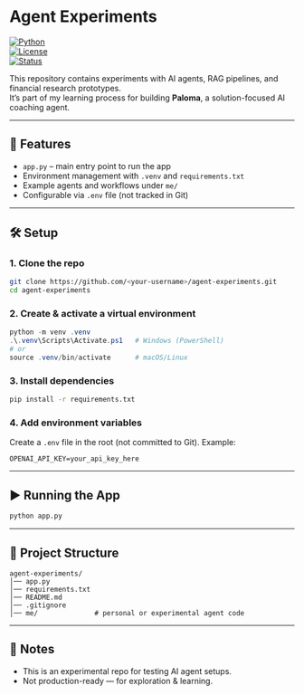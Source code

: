 # Agent Experiments

[![Python](https://img.shields.io/badge/Python-3.10%2B-blue)](https://www.python.org/)  
[![License](https://img.shields.io/badge/License-MIT-green.svg)](LICENSE)  
[![Status](https://img.shields.io/badge/Status-Experimental-orange)]()  

This repository contains experiments with AI agents, RAG pipelines, and financial research prototypes.  
It’s part of my learning process for building **Paloma**, a solution-focused AI coaching agent.  

---

## 🚀 Features
- `app.py` – main entry point to run the app
- Environment management with `.venv` and `requirements.txt`
- Example agents and workflows under `me/`
- Configurable via `.env` file (not tracked in Git)

---

## 🛠️ Setup

### 1. Clone the repo
```bash
git clone https://github.com/<your-username>/agent-experiments.git
cd agent-experiments
````

### 2. Create & activate a virtual environment

```powershell
python -m venv .venv
.\.venv\Scripts\Activate.ps1   # Windows (PowerShell)
# or
source .venv/bin/activate      # macOS/Linux
```

### 3. Install dependencies

```bash
pip install -r requirements.txt
```

### 4. Add environment variables

Create a `.env` file in the root (not committed to Git). Example:

```
OPENAI_API_KEY=your_api_key_here
```

---

## ▶️ Running the App

```bash
python app.py
```

---

## 📂 Project Structure

```
agent-experiments/
│── app.py
│── requirements.txt
│── README.md
│── .gitignore
│── me/              # personal or experimental agent code
```

---

## 📌 Notes

* This is an experimental repo for testing AI agent setups.
* Not production-ready — for exploration & learning.

